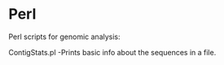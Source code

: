 Perl
====
Perl scripts for genomic analysis:

ContigStats.pl -Prints basic info about the sequences in a file.
